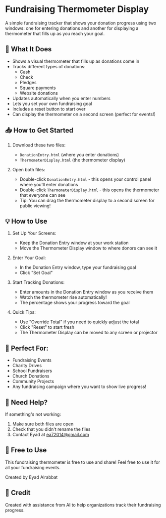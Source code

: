 # Fundraising Thermometer Display

A simple fundraising tracker that shows your donation progress using two windows: one for entering donations and another for displaying a thermometer that fills up as you reach your goal.

## 🌟 What It Does

- Shows a visual thermometer that fills up as donations come in
- Tracks different types of donations:
  - Cash
  - Check
  - Pledges
  - Square payments
  - Website donations
- Updates automatically when you enter numbers
- Lets you set your own fundraising goal
- Includes a reset button to start over
- Can display the thermometer on a second screen (perfect for events!)

## 📥 How to Get Started

1. Download these two files:
   - `DonationEntry.html` (where you enter donations)
   - `ThermometerDisplay.html` (the thermometer display)

2. Open both files:
   - Double-click `DonationEntry.html` - this opens your control panel where you'll enter donations
   - Double-click `ThermometerDisplay.html` - this opens the thermometer that everyone can see
   - Tip: You can drag the thermometer display to a second screen for public viewing!

## 💡 How to Use

1. Set Up Your Screens:
   - Keep the Donation Entry window at your work station
   - Move the Thermometer Display window to where donors can see it

2. Enter Your Goal:
   - In the Donation Entry window, type your fundraising goal
   - Click "Set Goal"

3. Start Tracking Donations:
   - Enter amounts in the Donation Entry window as you receive them
   - Watch the thermometer rise automatically!
   - The percentage shows your progress toward the goal

4. Quick Tips:
   - Use "Override Total" if you need to quickly adjust the total
   - Click "Reset" to start fresh
   - The Thermometer Display can be moved to any screen or projector

## 🎯 Perfect For:
- Fundraising Events
- Charity Drives
- School Fundraisers
- Church Donations
- Community Projects
- Any fundraising campaign where you want to show live progress!

## 🤝 Need Help?

If something's not working:
1. Make sure both files are open
2. Check that you didn't rename the files
3. Contact Eyad at ea72014@gmail.com

## 📝 Free to Use

This fundraising thermometer is free to use and share! Feel free to use it for all your fundraising events.

Created by Eyad Alrabbat

## 🙏 Credit

Created with assistance from AI to help organizations track their fundraising progress.
